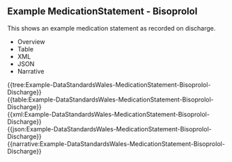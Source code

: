 <div class="warning"><span class="ClinicalWarn"></span></div>

## Example MedicationStatement - Bisoprolol
This shows an example medication statement as recorded on discharge.

<div class="tab-wrap">
  <ul class="tab-head">
    <li class="tablink" onclick="openCity(this,'tabtree')" data-target="tabtree">
      Overview
    </li>
    <li class="tablink" onclick="openCity(this,'tabtable')" data-target="tabtable">
      Table
    </li>
    <li class="tablink tab-active" onclick="openCity(this,'tabxml')" data-target="tabxml">
      XML
    </li>    
    <li class="tablink" onclick="openCity(this,'tabjson')" data-target="tabjson">
      JSON
    </li>    
    <li class="tablink" onclick="openCity(this,'tabnarrative')" data-target="tabnarrative">
      Narrative
    </li>
  </ul>
  <div class="tab-main">
    <div id="tabtree" class="tabcontent">
      {{tree:Example-DataStandardsWales-MedicationStatement-Bisoprolol-Discharge}}
    </div>
    <div id="tabtable" class="tabcontent">
      {{table:Example-DataStandardsWales-MedicationStatement-Bisoprolol-Discharge}}
    </div>       
    <div id="tabxml" class="tabcontent active">      
      {{xml:Example-DataStandardsWales-MedicationStatement-Bisoprolol-Discharge}}
    </div>
    <div id="tabjson" class="tabcontent">
      {{json:Example-DataStandardsWales-MedicationStatement-Bisoprolol-Discharge}}
    </div>       
    <div id="tabnarrative" class="tabcontent">
      {{narrative:Example-DataStandardsWales-MedicationStatement-Bisoprolol-Discharge}}
    </div>  
  </div>
</div>
